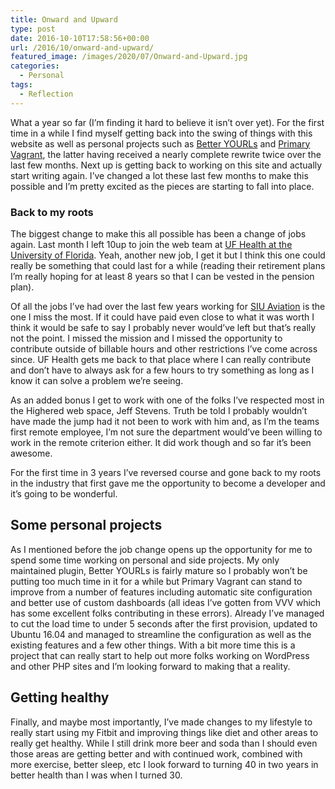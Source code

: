 ```yaml
---
title: Onward and Upward
type: post
date: 2016-10-10T17:58:56+00:00
url: /2016/10/onward-and-upward/
featured_image: /images/2020/07/Onward-and-Upward.jpg
categories:
  - Personal
tags:
  - Reflection
---
```


What a year so far (I’m finding it hard to believe it isn’t over yet). For the first time in a while I find myself getting back into the swing of things with this website as well as personal projects such as [Better YOURLs](https://wordpress.org/plugins/better-yourls/) and [Primary Vagrant](https://github.com/ChrisWiegman/primary-vagrant), the latter having received a nearly complete rewrite twice over the last few months. Next up is getting back to working on this site and actually start writing again. I’ve changed a lot these last few months to make this possible and I’m pretty excited as the pieces are starting to fall into place.

### Back to my roots

The biggest change to make this all possible has been a change of jobs again. Last month I left 10up to join the web team at [UF Health at the University of Florida](https://ufhealth.org). Yeah, another new job, I get it but I think this one could really be something that could last for a while (reading their retirement plans I’m really hoping for at least 8 years so that I can be vested in the pension plan).

Of all the jobs I’ve had over the last few years working for [SIU Aviation](http://www.aviation.siu.edu/) is the one I miss the most. If it could have paid even close to what it was worth I think it would be safe to say I probably never would’ve left but that’s really not the point. I missed the mission and I missed the opportunity to contribute outside of billable hours and other restrictions I’ve come across since. UF Health gets me back to that place where I can really contribute and don’t have to always ask for a few hours to try something as long as I know it can solve a problem we’re seeing.

As an added bonus I get to work with one of the folks I’ve respected most in the Highered web space, Jeff Stevens. Truth be told I probably wouldn’t have made the jump had it not been to work with him and, as I’m the teams first remote employee, I’m not sure the department would’ve been willing to work in the remote criterion either. It did work though and so far it’s been awesome.

For the first time in 3 years I’ve reversed course and gone back to my roots in the industry that first gave me the opportunity to become a developer and it’s going to be wonderful.

## Some personal projects

As I mentioned before the job change opens up the opportunity for me to spend some time working on personal and side projects. My only maintained plugin, Better YOURLs is fairly mature so I probably won’t be putting too much time in it for a while but Primary Vagrant can stand to improve from a number of features including automatic site configuration and better use of custom dashboards (all ideas I’ve gotten from VVV which has some excellent folks contributing in these errors). Already I’ve managed to cut the load time to under 5 seconds after the first provision, updated to Ubuntu 16.04 and managed to streamline the configuration as well as the existing features and a few other things. With a bit more time this is a project that can really start to help out more folks working on WordPress and other PHP sites and I’m looking forward to making that a reality.

## Getting healthy

Finally, and maybe most importantly, I’ve made changes to my lifestyle to really start using my Fitbit and improving things like diet and other areas to really get healthy. While I still drink more beer and soda than I should even those areas are getting better and with continued work, combined with more exercise, better sleep, etc I look forward to turning 40 in two years in better health than I was when I turned 30.